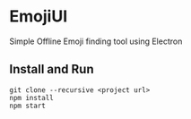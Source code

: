 # EmojiUI

Simple Offline Emoji finding tool using Electron

## Install and Run

```
git clone --recursive <project url>
npm install
npm start
```
